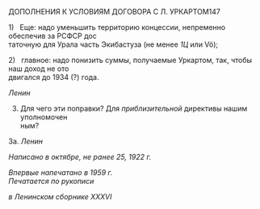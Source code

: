 ДОПОЛНЕНИЯ К УСЛОВИЯМ ДОГОВОРА С Л. УРКАРТОМ147

1)   Еще: надо уменьшить территорию концессии, непременно обеспечив за РСФСР дос­  
таточную для Урала часть Экибастуза (не менее _1Ц_ или Vö);

2)   главное: надо понизить суммы, получаемые Уркартом, так, чтобы наш доход не ото­  
двигался до 1934 (?) года.

_Ленин_

3) Для чего эти поправки? Для _приблизительной_ директивы нашим уполномочен­  
ным?

За. _Ленин_

_Написано в октябре, не ранее 25, 1922 г._

_Впервые напечатано в 1959 г.                                                              Печатается по рукописи_

_в Ленинском сборнике_ _XXXVI_